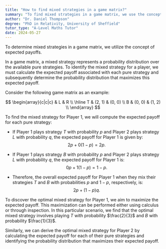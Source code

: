 ```yaml
---
title: "How to find mixed strategies in a game matrix?"
summary: "To find mixed strategies in a game matrix, we use the concept of expected payoffs."
author: "Dr. Daniel Thompson"
degree: "PhD in Relativity, University of Sheffield"
tutor_type: "A-Level Maths Tutor"
date: 2024-05-27
---
```


To determine mixed strategies in a game matrix, we utilize the concept of expected payoffs.

In a game matrix, a mixed strategy represents a probability distribution over the available pure strategies. To identify the mixed strategy for a player, we must calculate the expected payoff associated with each pure strategy and subsequently determine the probability distribution that maximizes this expected payoff.

Consider the following game matrix as an example:

$$
\begin{array}{c|c|c}
 & L & R \\
\hline
T & (2, 1) & (0, 0) \\
B & (0, 0) & (1, 2) \\
\end{array}
$$

To find the mixed strategy for Player 1, we will compute the expected payoff for each pure strategy:

- If Player 1 plays strategy $T$ with probability $p$ and Player 2 plays strategy $L$ with probability $q$, the expected payoff for Player 1 is given by:
  $$ 2p + 0(1-p) = 2p. $$
  
- If Player 1 plays strategy $B$ with probability $p$ and Player 2 plays strategy $L$ with probability $q$, the expected payoff for Player 1 is:
  $$ 0p + 1(1-p) = 1 - p. $$
  
- Therefore, the overall expected payoff for Player 1 when they mix their strategies $T$ and $B$ with probabilities $p$ and $1 - p$, respectively, is:
  $$ 2p + (1 - p)q. $$

To discover the optimal mixed strategy for Player 1, we aim to maximize the expected payoff. This maximization can be performed either using calculus or through inspection. In this particular scenario, we find that the optimal mixed strategy involves playing $T$ with probability $\frac{2}{3}$ and $B$ with probability $\frac{1}{3}$.

Similarly, we can derive the optimal mixed strategy for Player 2 by calculating the expected payoff for each of their pure strategies and identifying the probability distribution that maximizes their expected payoff.
    